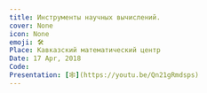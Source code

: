 ```yaml
---
title: Инструменты научных вычислений. 
cover: None
icon: None
emoji: 🛠️
Place: Кавказский математический центр
Date: 17 Apr, 2018
Code: 
Presentation: [🕸](https://youtu.be/Qn21gRmdsps)
---
```


